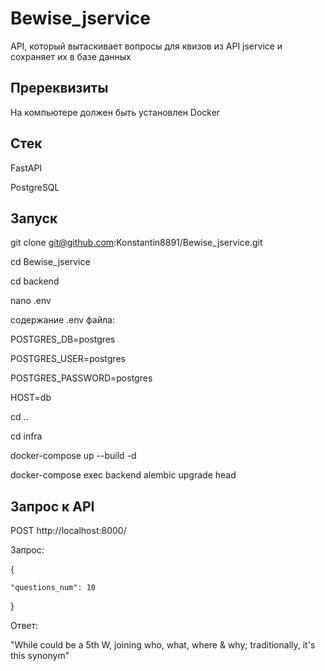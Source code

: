 # Bewise_jservice

 API, который вытаскивает вопросы для квизов из API jservice и сохраняет их в базе данных
 
 ## Пререквизиты
 
 На компьютере должен быть установлен Docker
 
 ## Стек
 
 FastAPI
 
 PostgreSQL
 
 ## Запуск
 
 git clone git@github.com:Konstantin8891/Bewise_jservice.git

 cd Bewise_jservice

 cd backend

 nano .env

 содержание .env файла:

 POSTGRES_DB=postgres

 POSTGRES_USER=postgres

 POSTGRES_PASSWORD=postgres

 HOST=db

 cd ..

 cd infra

 docker-compose up --build -d

 docker-compose exec backend alembic upgrade head
 
 ## Запрос к API
 
 POST http://localhost:8000/
 
 Запрос:
 
 {
 
    "questions_num": 10
    
 }
 
 Ответ:
 
 "While could be a 5th W, joining who, what, where & why; traditionally, it's this synonym"
 
